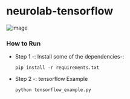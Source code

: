 # neurolab-tensorflow
![image](https://user-images.githubusercontent.com/57321948/196932987-f35c7475-1d59-4de3-8f1e-8ec3fd54b9a7.png)

### How to Run

- Step 1 -: Install some of the dependencies-: 
    ```
    pip install -r requirements.txt
    ```

- Step 2 -: tensorflow Example 
    ```
    python tensorflow_example.py
    ```
